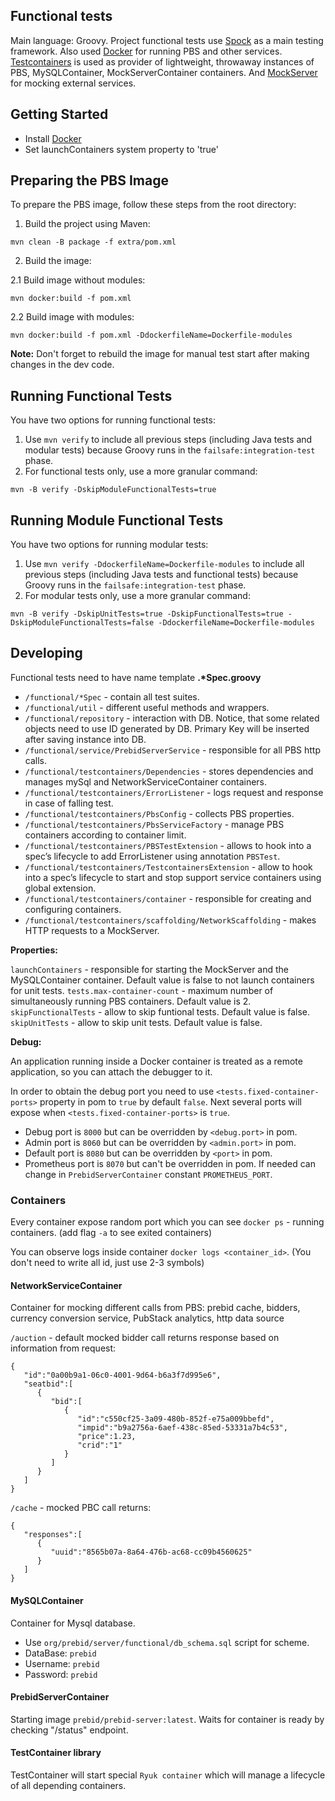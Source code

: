 ## Functional tests

Main language: Groovy. Project functional tests use [Spock](https://spockframework.org/) as a main testing framework.
Also used [Docker](https://www.docker.com/) for running PBS and other services.
[Testcontainers](https://www.testcontainers.org/) is used as provider of lightweight, throwaway instances of PBS, MySQLContainer, MockServerContainer containers.
And [MockServer](https://www.mock-server.com/) for mocking external services.

## Getting Started

- Install [Docker](https://docs.docker.com/engine/install/)
- Set launchContainers system property to 'true'

## Preparing the PBS Image

To prepare the PBS image, follow these steps from the root directory:

1. Build the project using Maven:

`mvn clean -B package -f extra/pom.xml`

2. Build the image:

2.1 Build image without modules:

`mvn docker:build -f pom.xml`

2.2 Build image with modules:

`mvn docker:build -f pom.xml -DdockerfileName=Dockerfile-modules`

**Note:** Don't forget to rebuild the image for manual test start after making changes in the dev code.

## Running Functional Tests

You have two options for running functional tests:

1. Use `mvn verify` to include all previous steps (including Java tests and modular tests) because Groovy runs in the `failsafe:integration-test` phase.
2. For functional tests only, use a more granular command:

`mvn -B verify -DskipModuleFunctionalTests=true`

## Running Module Functional Tests

You have two options for running modular tests:

1. Use `mvn verify -DdockerfileName=Dockerfile-modules` to include all previous steps (including Java tests and functional tests) because Groovy runs in the `failsafe:integration-test` phase.
2. For modular tests only, use a more granular command:

`mvn -B verify -DskipUnitTests=true -DskipFunctionalTests=true -DskipModuleFunctionalTests=false -DdockerfileName=Dockerfile-modules`

## Developing

Functional tests need to have name template **.\*Spec.groovy**

- `/functional/*Spec` - contain all test suites.
- `/functional/util` - different useful methods and wrappers.
- `/functional/repository` - interaction with DB. Notice, that some related objects need to use ID generated by DB.
  Primary Key will be inserted after saving instance into DB.
- `/functional/service/PrebidServerService` - responsible for all PBS http calls.
- `/functional/testcontainers/Dependencies` - stores dependencies and manages mySql and NetworkServiceContainer containers.
- `/functional/testcontainers/ErrorListener` - logs request and response in case of falling test.
- `/functional/testcontainers/PbsConfig` - collects PBS properties.
- `/functional/testcontainers/PbsServiceFactory` - manage PBS containers according to container limit.
- `/functional/testcontainers/PBSTestExtension` - allows to hook into a spec’s lifecycle to add ErrorListener using annotation `PBSTest`.
- `/functional/testcontainers/TestcontainersExtension` - allow to hook into a spec’s lifecycle to start and stop support service containers using global extension.
- `/functional/testcontainers/container` - responsible for creating and configuring containers.
- `/functional/testcontainers/scaffolding/NetworkScaffolding` -  makes HTTP requests to a MockServer.


**Properties:**

`launchContainers` - responsible for starting the MockServer and the MySQLContainer container. Default value is false to not launch containers for unit tests.
`tests.max-container-count` - maximum number of simultaneously running PBS containers. Default value is 2.
`skipFunctionalTests` - allow to skip funtional tests. Default value is false.
`skipUnitTests` - allow to skip unit tests. Default value is false.

**Debug:**

An application running inside a Docker container is treated as a remote application, so you can attach the debugger to it.

In order to obtain the debug port you need to use `<tests.fixed-container-ports>` property in pom to `true` by default `false`.
Next several ports will expose when `<tests.fixed-container-ports>` is `true`.
-    Debug port is `8000` but can be overridden by `<debug.port>` in pom.
-    Admin port is `8060` but can be overridden by `<admin.port>` in pom.
-    Default port is `8080` but can be overridden by `<port>` in pom.
-    Prometheus port is `8070` but can't be overridden in pom. If needed can change in `PrebidServerContainer` constant `PROMETHEUS_PORT`.

### Containers

Every container expose random port which you can see `docker ps` - running containers. (add flag `-a` to see exited containers)

You can observe logs inside container `docker logs <container_id>`. (You don't need to write all id, just use 2-3 symbols)

#### NetworkServiceContainer

Container for mocking different calls from PBS: prebid cache, bidders, currency conversion service, PubStack analytics, http data source

`/auction` - default mocked bidder call returns response based on information from request:

```
{
   "id":"0a00b9a1-06c0-4001-9d64-b6a3f7d995e6",
   "seatbid":[
      {
         "bid":[
            {
               "id":"c550cf25-3a09-480b-852f-e75a009bbefd",
               "impid":"b9a2756a-6aef-438c-85ed-53331a7b4c53",
               "price":1.23,
               "crid":"1"
            }
         ]
      }
   ]
}
``` 

`/cache` - mocked PBC call returns:

```
{
   "responses":[
      {
         "uuid":"8565b07a-8a64-476b-ac68-cc09b4560625"
      }
   ]
}
``` 

#### MySQLContainer

Container for Mysql database.

- Use `org/prebid/server/functional/db_schema.sql` script for scheme.
- DataBase: `prebid`
- Username: `prebid`
- Password: `prebid`

#### PrebidServerContainer

Starting image `prebid/prebid-server:latest`.
Waits for container is ready by checking "/status" endpoint.

#### TestContainer library

TestContainer will start special `Ryuk container` which will manage a lifecycle of all depending containers.
